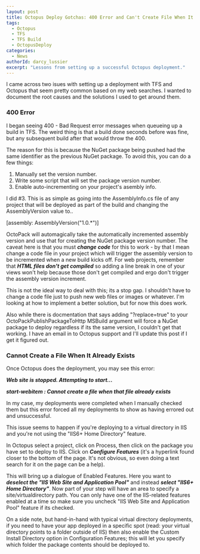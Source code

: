 ```yaml
---
layout: post
title: Octopus Deploy Gotchas: 400 Error and Can't Create File When It Exists
tags:
  - Octopus
  - TFS
  - TFS Build
  - OctopusDeploy
categories:
  - News
authorId: darcy_lussier
excerpt: "Lessons from setting up a successful Octopus deployment."
---
```

I came across two isues with setting up a deployment with TFS and Octopus that seem pretty common based on my web searches. I wanted to document the root causes and the solutions I used to get around them.

### 400 Error

I began seeing 400 - Bad Request error messages when queueing up a build in TFS. The weird thing is that a build done seconds before was fine, but any subsequent build after that would throw the 400.

The reason for this is because the NuGet package being pushed had the same identifier as the previous NuGet package. To avoid this, you can do a few things:

1. Manually set the version number.
2. Write some script that will set the package version number.
3. Enable auto-incrementing on your project's asembly info.

I did #3. This is as simple as going into the AssemblyInfo.cs file of any project that will be deployed as part of the build and changing the AssemblyVersion value to..

[assembly: AssemblyVersion("1.0.*")]

OctoPack will automagically take the automatically incremented assembly version and use that for creating the NuGet package version number. The caveat here is that you must ***change code*** for this to work - by that I mean change a code file in your project which will trigger the assembly version to be incremented when a new build kicks off. For web projects, remember that ***HTML files don't get compiled*** so adding a line break in one of your views won't help because those don't get compiled and ergo don't trigger the assembly version increment.

This is not the ideal way to deal with this; its a stop gap. I shouldn't have to change a code file just to push new web files or images or whatever. I'm looking at how to implement a better solution, but for now this does work.

Also while there is docmentation that says adding "?replace=true" to your OctoPackPublishPackageToHttp MSBuild argument will force a NuGet package to deploy regardless if its the same version, I couldn't get that working. I have an email in to Octopus support and I'll update this post if I get it figured out.

### Cannot Create a File When It Already Exists

Once Octopus does the deployment, you may see this error:

***Web site is stopped. Attempting to start...***

***start-webitem : Cannot create a file when that file already exists***

In my case, my deployments were completed when I manually checked them but this error forced all my deployments to show as having errored out and unsuccessful.

This issue seems to happen if you're deploying to a virtual directory in IIS and you're not using the "IIS6+ Home Directory" feature.

In Octopus select a project, click on Process, then click on the package you have set to deploy to IIS. Click on ***Configure Features*** (it's a hyperlink found closer to the bottom of the page. It's not obvious, so even doing a text search for it on the page can be a help).

This will bring up a dialogue of Enabled Features. Here you want to ***deselect the "IIS Web Site and Application Pool"*** and instead ***select "IIS6+ Home Directory"***. Now part of your step will have an area to specify a site/virtualdirectory path. You can only have one of the IIS-related features enabled at a time so make sure you uncheck "IIS Web Site and Application Pool" feature if its checked.

On a side note, but hand-in-hand with typical virtual directory deployments, if you need to have your app deployed in a specific spot (read: your virtual directory points to a folder outside of IIS) then also enable the Custom Install Directory option in Configuration Features; this will let you specify which folder the package contents should be deployed to.
